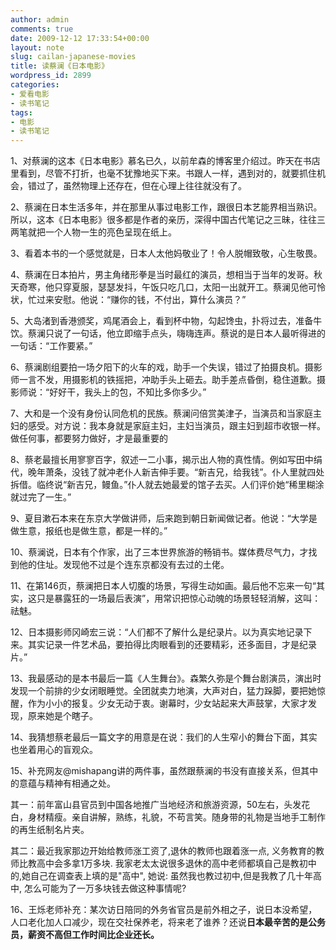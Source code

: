 ```yaml
---
author: admin
comments: true
date: 2009-12-12 17:33:54+00:00
layout: note
slug: cailan-japanese-movies
title: 读蔡澜《日本电影》
wordpress_id: 2899
categories:
- 爱看电影
- 读书笔记
tags:
- 电影
- 读书笔记
---
```


1、对蔡澜的这本《日本电影》慕名已久，以前牟森的博客里介绍过。昨天在书店里看到，尽管不打折，也毫不犹豫地买下来。书跟人一样，遇到对的，就要抓住机会，错过了，虽然物理上还存在，但在心理上往往就没有了。

2、蔡澜在日本生活多年，并在那里从事过电影工作，跟很日本艺能界相当熟识。所以，这本《日本电影》很多都是作者的亲历，深得中国古代笔记之三昧，往往三两笔就把一个人物一生的亮色呈现在纸上。

3、看着本书的一个感觉就是，日本人太他妈敬业了！令人脱帽致敬，心生敬畏。

4、蔡澜在日本拍片，男主角绪形拳是当时最红的演员，想相当于当年的发哥。秋天奇寒，他只穿夏服，瑟瑟发抖，午饭只吃几口，太阳一出就开工。蔡澜见他可怜状，忙过来安慰。他说：“赚你的钱，不付出，算什么演员？”

5、大岛渚到香港颁奖，鸡尾酒会上，看到杯中物，勾起馋虫，扑将过去，准备牛饮。蔡澜只说了一句话，他立即缩手点头，嗨嗨连声。蔡说的是日本人最听得进的一句话：“工作要紧。”

6、蔡澜剧组要拍一场夕阳下的火车的戏，助手一个失误，错过了拍摄良机。摄影师一言不发，用摄影机的铁摇把，冲助手头上砸去。助手差点昏倒，稳住道歉。摄影师说：“好好干，我头上的包，不知比多你多少。”

7、大和是一个没有身份认同危机的民族。蔡澜问倍赏美津子，当演员和当家庭主妇的感受。对方说：我本身就是家庭主妇，主妇当演员，跟主妇到超市收银一样。做任何事，都要努力做好，才是最重要的

8、蔡老最擅长用寥寥百字，叙述一二小事，揭示出人物的真性情。例如写田中绢代，晚年萧条，没钱了就冲老仆人新吉伸手要。“新吉兄，给我钱”。仆人里就四处拆借。临终说“新吉兄，鳗鱼。”仆人就去她最爱的馆子去买。人们评价她“稀里糊涂就过完了一生。”

9、夏目漱石本来在东京大学做讲师，后来跑到朝日新闻做记者。他说：“大学是做生意，报纸也是做生意，都是一样的。”

10、蔡澜说，日本有个作家，出了三本世界旅游的畅销书。媒体费尽气力，才找到他的住址。发现他不过是个连东京都没有去过的土佬。

11、在第146页，蔡澜把日本人切腹的场景，写得生动如画。最后他不忘来一句“其实，这只是暴露狂的一场最后表演”，用常识把惊心动魄的场景轻轻消解，这叫：祛魅。

12、日本摄影师冈崎宏三说：“人们都不了解什么是纪录片。以为真实地记录下来。其实记录一件艺术品，要拍得比肉眼看到的还要精彩，还多面目，才是纪录片。”

13、我最感动的是本书最后一篇《人生舞台》。森繁久弥是个舞台剧演员，演出时发现一个前排的少女闭眼睡觉。全团就卖力地演，大声对白，猛力跺脚，要把她惊醒，作为小小的报复。少女无动于衷。谢幕时，少女站起来大声鼓掌，大家才发现，原来她是个瞎子。

14、我猜想蔡老最后一篇文字的用意是在说：我们的人生窄小的舞台下面，其实也坐着用心的盲观众。

15、补充网友@mishapang讲的两件事，虽然跟蔡澜的书没有直接关系，但其中的意蕴与精神有相通之处。

其一：前年富山县官员到中国各地推广当地经济和旅游资源，50左右，头发花白，身材精瘦。亲自讲解，熟练，礼貌，不苟言笑。随身带的礼物是当地手工制作的再生纸制名片夹。

其二：最近我家那边开始给教师涨工资了,退休的教师也跟着涨一点, 义务教育的教师比教高中会多拿1万多块. 我家老太太说很多退休的高中老师都填自己是教初中的,她自己在调查表上填的是"高中", 她说: 虽然我也教过初中,但是我教了几十年高中, 怎么可能为了一万多块钱去做这种事情呢?

16、王烁老师补充：某次访日陪同的外务省官员是前外相之子，说日本没希望，人口老化加人口减少，现在交社保养老，将来老了谁养？还说**日本最辛苦的是公务员，薪资不高但工作时间比企业还长。**

